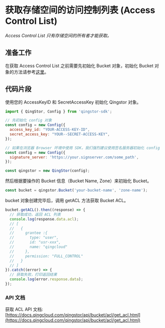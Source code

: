 # 获取存储空间的访问控制列表 (Access Control List)

*Access Control List 只有存储空间的所有者才能获取。*

## 准备工作

在获取 Access Control List 之前需要先初始化 Bucket 对象，初始化 Bucket 对象的方法请参考[这里](./initialize_config_and_qingstor.md)。

## 代码片段

使用您的 AccessKeyID 和 SecretAccessKey 初始化 Qingstor 对象。

```javascript
import { QingStor, Config } from 'qingstor-sdk';

// 先初始化 config 对象
const config = new Config({
  access_key_id: "YOUR-ACCESS-KEY-ID",
  secret_access_key: "YOUR--SECRET-ACCESS-KEY",
});

// 如果在浏览器 Browser 环境中使用 SDK，我们强烈建议使用签名服务器初始化 config 对象，避免将 AccessKeyID 和 SecretAccessKey 暴露在客户端。目前 node 环境不支持使用签名服务器。
const config = new Config({
  signature_server: 'https://your.signserver.com/some_path',
});

const qingstor = new QingStor(config);
```

然后根据要操作的 Bucket 信息（Bucket Name, Zone）来初始化 Bucket。

```javascript
const bucket = qingstor.Bucket('your-bucket-name', 'zone-name');
```

bucket 对象创建完毕后，调用 getACL 方法获取 Bucket ACL。

```javascript
bucket.getACL().then((response) => {
  // 获取成功，返回 ACL 列表
  console.log(response.data.acl);
  // [
  //   {
  //     grantee :{
  //       type: "user",
  //       id: "usr-xxx",
  //       name: "qingcloud"
  //     },
  //     permission: "FULL_CONTROL"
  //   }
  // ]
}).catch((error) => {
  // 获取失败，打印返回结果
  console.log(error.response.data);
});
```

### API 文档
获取 ACL API 文档: [https://docs.qingcloud.com/qingstor/api/bucket/acl/get_acl.html](https://docs.qingcloud.com/qingstor/api/bucket/acl/get_acl.html)
